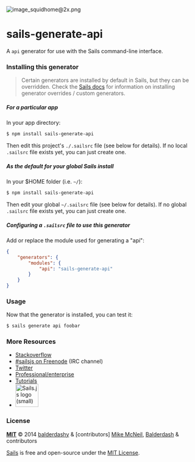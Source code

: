 ![image_squidhome@2x.png](http://i.imgur.com/RIvu9.png)

# sails-generate-api


A `api` generator for use with the Sails command-line interface.


### Installing this generator

> Certain generators are installed by default in Sails, but they can be overridden.  Check the [Sails docs](http://sailsjs.org/#!documentation) for information on installing generator overrides / custom generators.

<!--
```sh
$ npm install sails-generate-api
```
-->


##### For a particular app

In your app directory:

```sh
$ npm install sails-generate-api
```

Then edit this project's `./.sailsrc` file (see below for details).  If no local `.sailsrc` file exists yet, you can just create one.


##### As the default for your global Sails install

In your $HOME folder (i.e. `~/`):

```sh
$ npm install sails-generate-api
```

Then edit your global `~/.sailsrc` file (see below for details).  If no global `.sailsrc` file exists yet, you can just create one.


##### Configuring a `.sailsrc` file to use this generator

Add or replace the module used for generating a "api":

```json
{
	"generators": {
		"modules": {
			"api": "sails-generate-api"
		}
	}
}
```



### Usage

Now that the generator is installed, you can test it:

```sh
$ sails generate api foobar
```



### More Resources

- [Stackoverflow](http://stackoverflow.com/questions/tagged/sails.js)
- [#sailsjs on Freenode](http://webchat.freenode.net/) (IRC channel)
- [Twitter](https://twitter.com/sailsjs)
- [Professional/enterprise](https://github.com/balderdashy/sails-docs/blob/master/FAQ.md#are-there-professional-support-options)
- [Tutorials](https://github.com/balderdashy/sails-docs/blob/master/FAQ.md#where-do-i-get-help)
- <a href="http://sailsjs.org" target="_blank" title="Node.js framework for building realtime APIs."><img src="https://github-camo.global.ssl.fastly.net/9e49073459ed4e0e2687b80eaf515d87b0da4a6b/687474703a2f2f62616c64657264617368792e6769746875622e696f2f7361696c732f696d616765732f6c6f676f2e706e67" width=60 alt="Sails.js logo (small)"/></a>


### License

**[MIT](./LICENSE)**
&copy; 2014 [balderdashy](http://github.com/balderdashy) & [contributors]
[Mike McNeil](http://michaelmcneil.com), [Balderdash](http://balderdash.co) & contributors

[Sails](http://sailsjs.org) is free and open-source under the [MIT License](http://sails.mit-license.org/).
